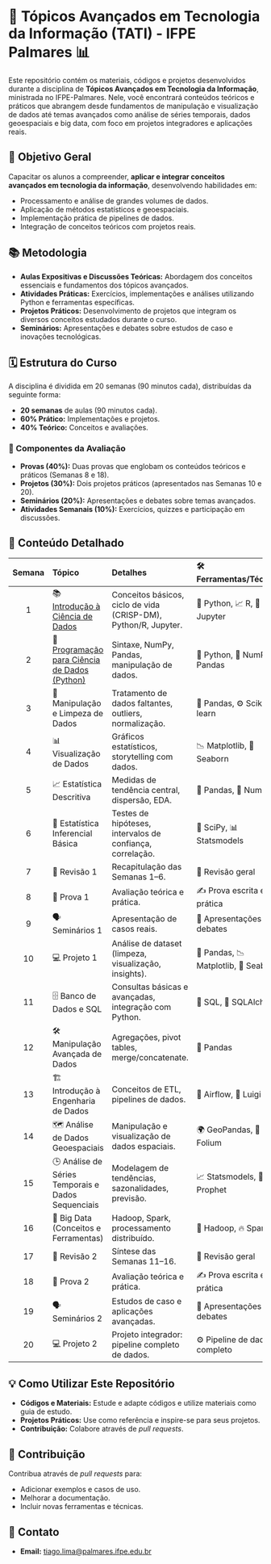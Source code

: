 # 🚀 Tópicos Avançados em Tecnologia da Informação (TATI) - IFPE Palmares 📊

Este repositório contém os materiais, códigos e projetos desenvolvidos durante a disciplina de **Tópicos Avançados em Tecnologia da Informação**, ministrada no IFPE-Palmares. Nele, você encontrará conteúdos teóricos e práticos que abrangem desde fundamentos de manipulação e visualização de dados até temas avançados como análise de séries temporais, dados geoespaciais e big data, com foco em projetos integradores e aplicações reais.

## 🎯 Objetivo Geral

Capacitar os alunos a compreender, **aplicar e integrar conceitos avançados em tecnologia da informação**, desenvolvendo habilidades em:

- Processamento e análise de grandes volumes de dados.
- Aplicação de métodos estatísticos e geoespaciais.
- Implementação prática de pipelines de dados.
- Integração de conceitos teóricos com projetos reais.

## 📚 Metodologia

- **Aulas Expositivas e Discussões Teóricas:** Abordagem dos conceitos essenciais e fundamentos dos tópicos avançados.
- **Atividades Práticas:** Exercícios, implementações e análises utilizando Python e ferramentas específicas.
- **Projetos Práticos:** Desenvolvimento de projetos que integram os diversos conceitos estudados durante o curso.
- **Seminários:** Apresentações e debates sobre estudos de caso e inovações tecnológicas.

## 🗓️ Estrutura do Curso

A disciplina é dividida em 20 semanas (90 minutos cada), distribuídas da seguinte forma:

- **20 semanas** de aulas (90 minutos cada).
- **60% Prático:** Implementações e projetos.
- **40% Teórico:** Conceitos e avaliações.

### 📝 Componentes da Avaliação

- **Provas (40%):** Duas provas que englobam os conteúdos teóricos e práticos (Semanas 8 e 18).
- **Projetos (30%):** Dois projetos práticos (apresentados nas Semanas 10 e 20).
- **Seminários (20%):** Apresentações e debates sobre temas avançados.
- **Atividades Semanais (10%):** Exercícios, quizzes e participação em discussões.

## 🚀 Conteúdo Detalhado

| Semana | Tópico | Detalhes | 🛠️ Ferramentas/Técnicas |
| :-----: | :------------------------------------------ | :-------------------------------------------------------------------------------------------------------------------------------- | :------------------------------------------------------ |
| 1 | 📚 [Introdução à Ciência de Dados](Aula_Semana_01_(TATI).ipynb) | Conceitos básicos, ciclo de vida (CRISP-DM), Python/R, Jupyter. | 🐍 Python, 📈 R, 📝 Jupyter |
| 2 | 🐍 [Programação para Ciência de Dados (Python)]((Aula_Semana_02_(TATI).ipynb)) | Sintaxe, NumPy, Pandas, manipulação de dados. | 🐍 Python, 🔢 NumPy, 🐼 Pandas |
| 3 | 🧹 Manipulação e Limpeza de Dados | Tratamento de dados faltantes, outliers, normalização. | 🐼 Pandas, ⚙️ Scikit-learn |
| 4 | 📊 Visualização de Dados | Gráficos estatísticos, storytelling com dados. | 📉 Matplotlib, 🎨 Seaborn |
| 5 | 📈 Estatística Descritiva | Medidas de tendência central, dispersão, EDA. | 🐼 Pandas, 🔢 NumPy |
| 6 | 🧪 Estatística Inferencial Básica | Testes de hipóteses, intervalos de confiança, correlação. | 🔬 SciPy, 📊 Statsmodels |
| 7 | 📝 Revisão 1 | Recapitulação das Semanas 1–6. | 📖 Revisão geral |
| 8 | 📝 Prova 1 | Avaliação teórica e prática. | ✍️ Prova escrita e prática |
| 9 | 🗣️ Seminários 1 | Apresentação de casos reais. | 🎤 Apresentações e debates |
| 10 | 💻 Projeto 1 | Análise de dataset (limpeza, visualização, insights). | 🐼 Pandas, 📉 Matplotlib, 🎨 Seaborn |
| 11 | 🗄️ Banco de Dados e SQL | Consultas básicas e avançadas, integração com Python. | 💽 SQL, 🔗 SQLAlchemy |
| 12 | 🛠️ Manipulação Avançada de Dados | Agregações, pivot tables, merge/concatenate. | 🐼 Pandas |
| 13 | 🏗️ Introdução à Engenharia de Dados | Conceitos de ETL, pipelines de dados. | 💨 Airflow, 🧩 Luigi |
| 14 | 🗺️ Análise de Dados Geoespaciais | Manipulação e visualização de dados espaciais. | 🌍 GeoPandas, 📍 Folium |
| 15 | 🕒 Análise de Séries Temporais e Dados Sequenciais | Modelagem de tendências, sazonalidades, previsão. | 📈 Statsmodels, 🔮 Prophet |
| 16 | 🐘 Big Data (Conceitos e Ferramentas) | Hadoop, Spark, processamento distribuído. | 🐘 Hadoop, 🔥 Spark |
| 17 | 📝 Revisão 2 | Síntese das Semanas 11–16. | 📖 Revisão geral |
| 18 | 📝 Prova 2 | Avaliação teórica e prática. | ✍️ Prova escrita e prática |
| 19 | 🗣️ Seminários 2 | Estudos de caso e aplicações avançadas. | 🎤 Apresentações e debates |
| 20 | 💻 Projeto 2 | Projeto integrador: pipeline completo de dados. | ⚙️ Pipeline de dados completo |

## 💡 Como Utilizar Este Repositório

- **Códigos e Materiais:** Estude e adapte códigos e utilize materiais como guia de estudo.
- **Projetos Práticos:** Use como referência e inspire-se para seus projetos.
- **Contribuição:** Colabore através de *pull requests*.

## 🤝 Contribuição

Contribua através de *pull requests* para:

- Adicionar exemplos e casos de uso.
- Melhorar a documentação.
- Incluir novas ferramentas e técnicas.

## 📧 Contato

* **Email:** tiago.lima@palmares.ifpe.edu.br
